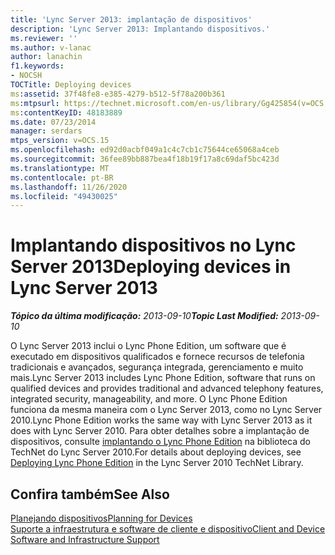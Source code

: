 ```yaml
---
title: 'Lync Server 2013: implantação de dispositivos'
description: 'Lync Server 2013: Implantando dispositivos.'
ms.reviewer: ''
ms.author: v-lanac
author: lanachin
f1.keywords:
- NOCSH
TOCTitle: Deploying devices
ms:assetid: 37f48fe8-e385-4279-b512-5f78a200b361
ms:mtpsurl: https://technet.microsoft.com/en-us/library/Gg425854(v=OCS.15)
ms:contentKeyID: 48183889
ms.date: 07/23/2014
manager: serdars
mtps_version: v=OCS.15
ms.openlocfilehash: ed92d0acbf049a1c4c7cb1c75644ce65068a4ceb
ms.sourcegitcommit: 36fee89bb887bea4f18b19f17a8c69daf5bc423d
ms.translationtype: MT
ms.contentlocale: pt-BR
ms.lasthandoff: 11/26/2020
ms.locfileid: "49430025"
---
```

# <a name="deploying-devices-in-lync-server-2013"></a><span data-ttu-id="a20e4-103">Implantando dispositivos no Lync Server 2013</span><span class="sxs-lookup"><span data-stu-id="a20e4-103">Deploying devices in Lync Server 2013</span></span>

<div data-xmlns="http://www.w3.org/1999/xhtml">

<div class="topic" data-xmlns="http://www.w3.org/1999/xhtml" data-msxsl="urn:schemas-microsoft-com:xslt" data-cs="https://msdn.microsoft.com/">

<div data-asp="https://msdn2.microsoft.com/asp">



</div>

<div id="mainSection">

<div id="mainBody"><span data-ttu-id="a20e4-104">

<span> </span></span><span class="sxs-lookup"><span data-stu-id="a20e4-104">

<span> </span></span></span>

<span data-ttu-id="a20e4-105">_**Tópico da última modificação:** 2013-09-10_</span><span class="sxs-lookup"><span data-stu-id="a20e4-105">_**Topic Last Modified:** 2013-09-10_</span></span>

<span data-ttu-id="a20e4-106">O Lync Server 2013 inclui o Lync Phone Edition, um software que é executado em dispositivos qualificados e fornece recursos de telefonia tradicionais e avançados, segurança integrada, gerenciamento e muito mais.</span><span class="sxs-lookup"><span data-stu-id="a20e4-106">Lync Server 2013 includes Lync Phone Edition, software that runs on qualified devices and provides traditional and advanced telephony features, integrated security, manageability, and more.</span></span> <span data-ttu-id="a20e4-107">O Lync Phone Edition funciona da mesma maneira com o Lync Server 2013, como no Lync Server 2010.</span><span class="sxs-lookup"><span data-stu-id="a20e4-107">Lync Phone Edition works the same way with Lync Server 2013 as it does with Lync Server 2010.</span></span> <span data-ttu-id="a20e4-108">Para obter detalhes sobre a implantação de dispositivos, consulte [implantando o Lync Phone Edition](https://go.microsoft.com/fwlink/p/?linkid=285880) na biblioteca do TechNet do Lync Server 2010.</span><span class="sxs-lookup"><span data-stu-id="a20e4-108">For details about deploying devices, see [Deploying Lync Phone Edition](https://go.microsoft.com/fwlink/p/?linkid=285880) in the Lync Server 2010 TechNet Library.</span></span>

<div>

## <a name="see-also"></a><span data-ttu-id="a20e4-109">Confira também</span><span class="sxs-lookup"><span data-stu-id="a20e4-109">See Also</span></span>


[<span data-ttu-id="a20e4-110">Planejando dispositivos</span><span class="sxs-lookup"><span data-stu-id="a20e4-110">Planning for Devices</span></span>](https://go.microsoft.com/fwlink/p/?linkid=285881)  
[<span data-ttu-id="a20e4-111">Suporte a infraestrutura e software de cliente e dispositivo</span><span class="sxs-lookup"><span data-stu-id="a20e4-111">Client and Device Software and Infrastructure Support</span></span>](https://go.microsoft.com/fwlink/p/?linkid=285882)  
  

<span data-ttu-id="a20e4-112"></div>

</div>

<span> </span>

</div>

</div>

</span><span class="sxs-lookup"><span data-stu-id="a20e4-112"></div>

</div>

<span> </span>

</div>

</div>

</span></span></div>

